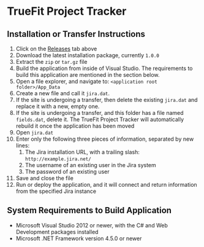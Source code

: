 TrueFit Project Tracker
===============

Installation or Transfer Instructions
---

1. Click on the [Releases][1] tab above
2. Download the latest installation package, currently `1.0.0`
3. Extract the `zip` or `tar.gz` file
4. Build the application from inside of Visual Studio. The requirements to build this application are mentioned in the section below.
5. Open a file explorer, and navigate to: `<application root folder>/App_Data`
6.	Create a new file and call it `jira.dat`.
7.	If the site is undergoing a transfer, then delete the existing `jira.dat` and replace it with a new, empty one.
8.	If the site is undergoing a transfer, and this folder has a file named `fields.dat`, delete it. The TrueFit Project Tracker will automatically rebuild it once the application has been moved
9.	Open `jira.dat`
10.	Enter only the following three pieces of information, separated by new lines:
    1.	The Jira installation URL, with a trailing slash: `http://example.jira.net/`
    2.	The username of an existing user in the Jira system
    3.	The password of an existing user
11.	Save and close the file
12.	Run or deploy the application, and it will connect and return information from the specified Jira instance

System Requirements to Build Application
---

- Microsoft Visual Studio 2012 or newer, with the C# and Web Development packages installed
- Microsoft .NET Framework version 4.5.0 or newer


[1]: https://github.com/oliverspryn/truefit-project/releases
